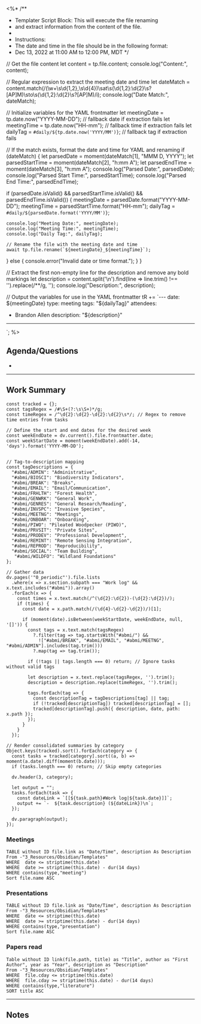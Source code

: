 <%*
/**
 * Templater Script Block: This will execute the file renaming
 * and extract information from the content of the file.
 * 
 * Instructions:
 * The date and time in the file should be in the following format:
 * Dec 13, 2022 at 11:00 AM to 12:00 PM, MDT
 */

// Get the file content
let content = tp.file.content;
console.log("Content:", content);

// Regular expression to extract the meeting date and time
let dateMatch = content.match(/(\w+\s\d{1,2},\s\d{4})\sat\s(\d{1,2}:\d{2}\s?[AP]M)\sto\s(\d{1,2}:\d{2}\s?[AP]M)/i);
console.log("Date Match:", dateMatch);

// Initialize variables for the YAML frontmatter
let meetingDate = tp.date.now("YYYY-MM-DD"); // fallback date if extraction fails
let meetingTime = tp.date.now("HH-mm"); // fallback time if extraction fails
let dailyTag = `#daily/${tp.date.now('YYYY/MM')}`; // fallback tag if extraction fails

// If the match exists, format the date and time for YAML and renaming
if (dateMatch) {
  let parsedDate = moment(dateMatch[1], "MMM D, YYYY");
  let parsedStartTime = moment(dateMatch[2], "h:mm A");
  let parsedEndTime = moment(dateMatch[3], "h:mm A");
  console.log("Parsed Date:", parsedDate);
  console.log("Parsed Start Time:", parsedStartTime);
  console.log("Parsed End Time:", parsedEndTime);

  if (parsedDate.isValid() && parsedStartTime.isValid() && parsedEndTime.isValid()) {
    meetingDate = parsedDate.format("YYYY-MM-DD");
    meetingTime = parsedStartTime.format("HH-mm");
    dailyTag = `#daily/${parsedDate.format('YYYY/MM')}`;
    
    console.log("Meeting Date:", meetingDate);
    console.log("Meeting Time:", meetingTime);
    console.log("Daily Tag:", dailyTag);
    
    // Rename the file with the meeting date and time
    await tp.file.rename(`${meetingDate}_${meetingTime}`);
  } else {
    console.error("Invalid date or time format.");
  }
}

// Extract the first non-empty line for the description and remove any bold markings
let description = content.split('\n').find(line => line.trim() !== '').replace(/\*\*/g, '');
console.log("Description:", description);

// Output the variables for use in the YAML frontmatter
tR += `---
date: ${meetingDate}
type: meeting
tags: "${dailyTag}"
attendees:
- Brandon Allen
description: "${description}"
---
`;
%>
## Agenda/Questions
- 

---
## Work Summary

```dataviewjs
const tracked = {};
const tagsRegex = /#\S+(?:\s\S+)*/g;
const timeRegex = /^\d{2}:\d{2}-\d{2}:\d{2}\s*/; // Regex to remove time entries from tasks

// Define the start and end dates for the desired week
const weekEndDate = dv.current().file.frontmatter.date;
const weekStartDate = moment(weekEndDate).add(-14, 'days').format('YYYY-MM-DD');


// Tag-to-description mapping
const tagDescriptions = {
  "#abmi/ADMIN": "Administrative",
  "#abmi/BIOSCI": "Biodiversity Indicators",
  "#abmi/BREAK": "Breaks",
  "#abmi/EMAIL": "Email/Communication",
  "#abmi/FRHLTH": "Forest Health",
  "#abmi/GENWRK": "General Work",
  "#abmi/GENRES": "General Research/Reading",
  "#abmi/INVSPC": "Invasive Species",
  "#abmi/MEETNG": "Meetings",
  "#abmi/ONBOAR": "Onboarding",
  "#abmi/PIWO": "Pileated Woodpecker (PIWO)",
  "#abmi/PRVSIT": "Private Sites",
  "#abmi/PRODEV": "Professional Development",
  "#abmi/REMINT": "Remote Sensing Integration",
  "#abmi/REPROD": "Reproducibility",
  "#abmi/SOCIAL": "Team Building",
   "#abmi/WILDFO": "Wildland Foundations"
};

// Gather data
dv.pages('"0_periodic"').file.lists
  .where(x => x.section.subpath === "Work log" && x.text.includes("#abmi")).array()
  .forEach(x => {
    const times = x.text.match(/^(\d{2}:\d{2})-(\d{2}:\d{2})/);
    if (times) {
      const date = x.path.match(/(\d{4}-\d{2}-\d{2})/)[1];

      if (moment(date).isBetween(weekStartDate, weekEndDate, null, '[]')) {
        const tags = x.text.match(tagsRegex)
          ?.filter(tag => tag.startsWith("#abmi/") && 
            !["#abmi/BREAK", "#abmi/EMAIL", "#abmi/MEETNG", "#abmi/ADMIN"].includes(tag.trim()))
          ?.map(tag => tag.trim());
        
        if (!tags || tags.length === 0) return; // Ignore tasks without valid tags

        let description = x.text.replace(tagsRegex, '').trim();
        description = description.replace(timeRegex, '').trim();

        tags.forEach(tag => {
          const descriptionTag = tagDescriptions[tag] || tag;
          if (!tracked[descriptionTag]) tracked[descriptionTag] = [];
          tracked[descriptionTag].push({ description, date, path: x.path });
        });
      }
    }
  });

// Render consolidated summaries by category
Object.keys(tracked).sort().forEach(category => {
  const tasks = tracked[category].sort((a, b) => moment(a.date).diff(moment(b.date)));
  if (tasks.length === 0) return; // Skip empty categories

  dv.header(3, category);

  let output = "";
  tasks.forEach(task => {
    const dateLink = `[[${task.path}#Work log|${task.date}]]`;
    output += `-  ${task.description} (${dateLink})\n`;
  });

  dv.paragraph(output);
});

```

### Meetings

```dataview  
TABLE without ID file.link as "Date/Time", description As Description 
From -"3_Resources/Obsidian/Templates" 
WHERE  date <= striptime(this.date)
WHERE  date >= striptime(this.date) - dur(14 days)
WHERE contains(type,"meeting")
Sort file.name ASC
```

### Presentations

```dataview  
TABLE without ID file.link as "Date/Time", description As Description 
From -"3_Resources/Obsidian/Templates" 
WHERE  date <= striptime(this.date)
WHERE  date >= striptime(this.date) - dur(14 days)
WHERE contains(type,"presentation")
Sort file.name ASC
```

### Papers read

```dataview
Table without ID link(file.path, title) as "Title", author as "First Author", year as "Year", description as "Description"
From -"3_Resources/Obsidian/Templates" 
WHERE  file.cday <= striptime(this.date)
WHERE  file.cday >= striptime(this.date) - dur(14 days)
WHERE contains(type,"literature")
SORT title ASC

```

---

## Notes